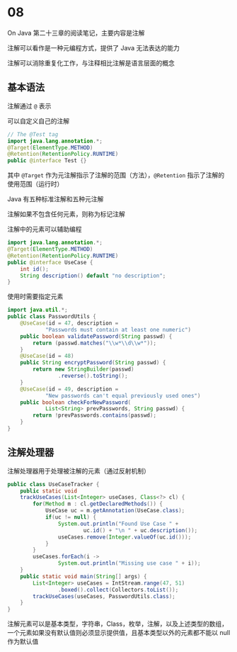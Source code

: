 # 08

On Java 第二十三章的阅读笔记，主要内容是注解

注解可以看作是一种元编程方式，提供了 Java 无法表达的能力

注解可以消除重复化工作，与注释相比注解是语言层面的概念

## 基本语法

注解通过 `@` 表示

可以自定义自己的注解

```java
// The @Test tag
import java.lang.annotation.*;
@Target(ElementType.METHOD)
@Retention(RetentionPolicy.RUNTIME)
public @interface Test {}
```

其中 `@Target` 作为元注解指示了注解的范围（方法），`@Retention` 指示了注解的使用范围（运行时）

Java 有五种标准注解和五种元注解

注解如果不包含任何元素，则称为标记注解

注解中的元素可以辅助编程

```java
import java.lang.annotation.*;
@Target(ElementType.METHOD)
@Retention(RetentionPolicy.RUNTIME)
public @interface UseCase {
    int id();
    String description() default "no description";
}
```

使用时需要指定元素

```java
import java.util.*;
public class PasswordUtils {
    @UseCase(id = 47, description =
            "Passwords must contain at least one numeric")
    public boolean validatePassword(String passwd) {
        return (passwd.matches("\\w*\\d\\w*"));
    }
    @UseCase(id = 48)
    public String encryptPassword(String passwd) {
        return new StringBuilder(passwd)
                .reverse().toString();
    }
    @UseCase(id = 49, description =
            "New passwords can't equal previously used ones")
    public boolean checkForNewPassword(
            List<String> prevPasswords, String passwd) {
        return !prevPasswords.contains(passwd);
    }
}
```

## 注解处理器

注解处理器用于处理被注解的元素（通过反射机制）

```java
public class UseCaseTracker {
    public static void
    trackUseCases(List<Integer> useCases, Class<?> cl) {
        for(Method m : cl.getDeclaredMethods()) {
            UseCase uc = m.getAnnotation(UseCase.class);
            if(uc != null) {
                System.out.println("Found Use Case " +
                        uc.id() + "\n " + uc.description());
                useCases.remove(Integer.valueOf(uc.id()));
            }
        }
        useCases.forEach(i ->
                System.out.println("Missing use case " + i));
    }
    public static void main(String[] args) {
        List<Integer> useCases = IntStream.range(47, 51)
                .boxed().collect(Collectors.toList());
        trackUseCases(useCases, PasswordUtils.class);
    }
}
```

注解元素可以是基本类型，字符串，Class，枚举，注解，以及上述类型的数组，一个元素如果没有默认值则必须显示提供值，且基本类型以外的元素都不能以 null 作为默认值

